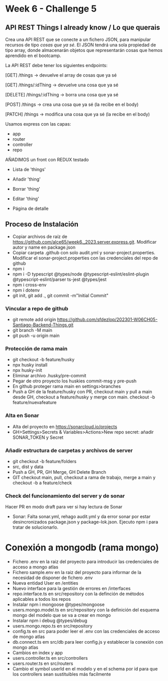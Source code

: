 # Week 6 - Challenge 5

## API REST Things I already know / Lo que querais

Crea una API REST que se conecte a un fichero JSON, para manipular recursos de tipo _cosas que ya sé_. El JSON tendrá una sola propiedad de tipo array, donde almacenarán objetos que representarán cosas que hemos aprendido en el bootcamp.

La API REST debe tener los siguientes endpoints:

[GET] /things -> devuelve el array de cosas que ya sé

[GET] /things/:idThing -> devuelve una cosa que ya sé

[DELETE] /things/:idThing -> borra una cosa que ya sé

[POST] /things -> crea una cosa que ya sé (la recibe en el body)

[PATCH] /things -> modifica una cosa que ya sé (la recibe en el body)

Usamos express con las capas:

- app
- router
- controller
- repo

AÑADIMOS un front con REDUX testado

- Lista de 'things'
- Añadir 'thing'
- Borrar 'thing'
- Editar 'thing'

- Página de detalle

## Proceso de Instalación

- Copiar archivos de raíz de https://github.com/alce65/week6._2023.server.express.git. Modificar autor y name en package.json
- Copiar carpeta .github con solo audit.yml y sonar-project.properties. Modificar el sonar-project.properties con las credenciales del repo de github
- npm i
- npm i -D typescript @types/node @typescript-eslint/eslint-plugin @typescript-eslint/parser ts-jest @types/jest
- npm i cross-env
- npm i dotenv
- git init, git add ., git commit -m"Initial Commit"

### Vincular a repo de github

- git remote add origin https://github.com/sfdezlop/202301-W06CH05-Santiago-Backend-Things.git
- git branch -M main
- git push -u origin main

### Protección de rama main

- git checkout -b feature/husky
- npx husky install
- npx husky-init
- Eliminar archivo .husky/pre-commit
- Pegar de otro proyecto los huskies commit-msg y pre-push
- En github proteger rama main en settings>branches
- Push a GH de la feature/husky con PR, checkout main y pull a main desde GH, checkout a feature/husky y merge con main. checkout -b feature/nuevafeature

### Alta en Sonar

- Alta del proyecto en https://sonarcloud.io/projects
- GH>Settings>Secrets & Variables>Actions>New repo secret: añadir SONAR_TOKEN y Secret

### Añadir estructura de carpetas y archivos de server

- git checkout -b feature/folders
- src, dist y data
- Push a GH, PR, GH Merge, GH Delete Branch
- GIT checkout main, pull, checkout a rama de trabajo, merge a main y checkout -b a feature/check

### Check del funcionamiento del server y de sonar

Hacer PR en modo draft para ver si hay lectura de Sonar

- Sonar: Falta sonar.yml, rehago audit.yml y da error sonar por estar desincronizados package.json y package-lok.json. Ejecuto npm i para tratar de solucionarlo.

# Conexión a mongodb (rama mongo)

- Fichero .env en la raiz del proyecto para introducir las credenciales de acceso a mongo atlas
- Fichero sample.env en la raiz del proyecto para informar de la necesidad de disponer de fichero .env
- Nueva entidad User en /entities
- Nuevo interface para la gestión de errores en /interfaces
- repo.interface.ts en src/repository con la definción de métodos aplicables a todos los repos
- Instalar npm i mongoose @types/mongoose
- users.mongo.model.ts en src/repository con la definición del esquema mongo del modelo que se va a crear en mongo
- Instalar npm i debug @types/debug
- users.mongo.repo.ts en src/repository
- config.ts en src para poder leer el .env con las credenciales de acceso de mongo atlas
- db.connect.ts em src/db para leer config.js y establecer la conexión con mongo atlas
- Cambios en index y app
- users.controller.ts en src/controllers
- users.router.ts en src/routers
- Cambio el symbol userId en el modelo y en el schema por id para que los controllers sean sustituibles más facilmente
